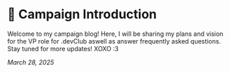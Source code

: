 # 🌸 Campaign Introduction

Welcome to my campaign blog! Here, I will be sharing my plans and vision for the VP role for .devClub aswell as answer frequently asked questions. Stay tuned for more updates! XOXO :3

*March 28, 2025*
